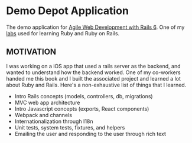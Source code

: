 # Demo Depot Application
The demo application for [Agile Web Development with Rails 6](https://pragprog.com/titles/rails6/agile-web-development-with-rails-6/#resources). One of my [labs](https://github.com/trevorpiltch/Labs) used for learning Ruby and Ruby on Rails.

## MOTIVATION
I was working on a iOS app that used a rails server as the backend, and wanted to understand how the backend worked. One of my co-workers handed me this book and I built the associated project and learned a lot about Ruby and Rails. Here's a non-exhaustive list of things that I learned.
- Intro Rails concepts (models, controllers, db, migrations)
- MVC web app architecture
- Intro Javascript concepts (exports, React components)
- Webpack and channels
- Internationalization through I18n
- Unit tests, system tests, fixtures, and helpers
- Emailing the user and responding to the user through rich text
